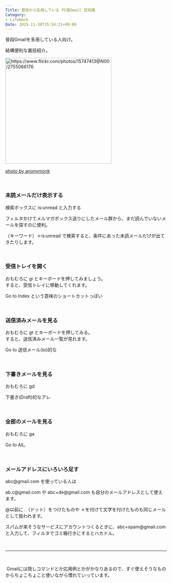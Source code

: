 ```yaml
---
Title: 普段から乱用している PC版Gmail 豆知識
Category:
- LifeHack
Date: 2015-11-30T15:54:21+09:00
---
```


<p>普段Gmailを多用している人向け。</p>
<p>結構便利な裏技紹介。</p>
<p><a class="http-image" href="https://www.flickr.com/photos/15747413@N00/2755066176" target="_blank"><img class="http-image" src="https://farm4.staticflickr.com/3071/2755066176_d6a51a5862.jpg" alt="https://www.flickr.com/photos/15747413@N00/2755066176" width="331" /></a></p>
<p><a href="https://www.flickr.com/photos/15747413@N00/2755066176">photo by anonymonk</a></p>
<p> </p>

### 未読メールだけ表示する

<p>検索ボックスに is:unread と入力する</p>
<p>フィルタかけてメルマガボックス送りにしたメール群から、まだ読んでいないメールを探すのに便利。</p>
<p>（キーワード）＋is:unread で検索すると、条件にあった未読メールだけが出てきたりします。</p>
<p> </p>

### 受信トレイを開く

<p>おもむろに gi とキーボードを押してみましょう。<br />すると、受信トレイに移動してくれます。</p>
<p>Go to Index という意味のショートカットっぽい</p>
<p> </p>

### 送信済みメールを見る

<p>おもむろに gt とキーボードを押してみる。<br />すると、送信済みメール一覧が見れます。</p>
<p>Go to 送信メール(to)的な</p>
<p> </p>

### 下書きメールを見る

<p>おもむろに gd </p>
<p>下書き(Draft)的なアレ</p>
<p> </p>

### 全部のメールを見る

<p>おもむろに ga</p>
<p>Go to All。</p>
<p> </p>

### メールアドレスにいろいろ足す

<p>abc@gmail.com を使っている人は</p>
<p>ab.c@gmail.com や abc+de@gmail.com も自分のメールアドレスとして使えます。</p>
<p>@以前に .（ドット）をつけたものや ＋を付けて文字を付けたものも同じメールとして扱われます。</p>
<p>スパムが来そうなサービスにアカウントつくるときに、abc+spam@gmail.com と入力して、フィルタでゴミ箱行きにするとハカドル。</p>
<p> </p>
<hr />
<p> </p>
<p> Gmailには隠しコマンドとか応用例とかがかなりあるので、すぐ使えそうなものからちょこちょこと使いながら慣れていっています。</p>
<p> </p>
